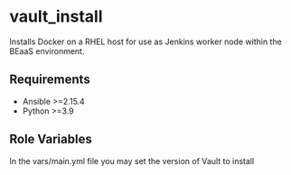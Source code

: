 vault_install
=========

Installs Docker on a RHEL host for use as Jenkins worker node within the BEaaS environment.

Requirements
------------

- Ansible >=2.15.4
- Python >=3.9

Role Variables
--------------
In the vars/main.yml file you may set the version of Vault to install

